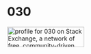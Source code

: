 # 030

<a href="https://stackexchange.com/users/3302040/030"><img src="https://stackexchange.com/users/flair/3302040.png" width="180" height="48" alt="profile for 030 on Stack Exchange, a network of free, community-driven Q&amp;A sites" title="profile for 030 on Stack Exchange, a network of free, community-driven Q&amp;A sites" /></a>
